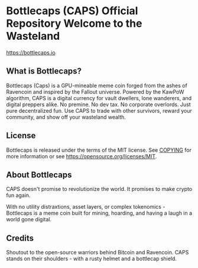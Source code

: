 Bottlecaps (CAPS) Official Repository
Welcome to the Wasteland
=====================================

https://bottlecaps.io


What is Bottlecaps?
----------------

Bottlecaps (Caps) is a GPU-mineable meme coin forged from the ashes of Ravencoin and inspired by
the Fallout universe. Powered by the KawPoW algorithm, CAPS is a digital currency for vault dwellers,
lone wanderers, and digital preppers alike. No premine. No dev tax. No corporate overlords. Just pure
decentralized fun. Use CAPS to trade with other survivors, reward your community, and show off your
wasteland wealth.


License
-------

Bottlecaps is released under the terms of the MIT license. See [COPYING](COPYING) for more
information or see https://opensource.org/licenses/MIT.


About Bottlecaps
----------------

CAPS doesn't promise to revolutionize the world. It promises to make crypto fun again.

With no utility distraxtions, asset layers, or complex tokenomics - Bottlecaps is a meme
coin built for mining, hoarding, and having a laugh in a world gone digital.


Credits
----------------

Shoutout to the open-source warriors behind Bitcoin and Ravencoin.
CAPS stands on their shoulders - with a rusty helmet and a bottlecap shield.
